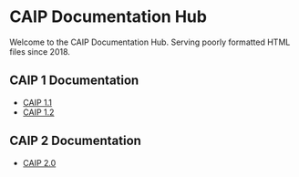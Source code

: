 # CAIP Documentation Hub
Welcome to the CAIP Documentation Hub. Serving poorly formatted HTML files since 2018.

## CAIP 1 Documentation
* [CAIP 1.1](https://caippy.github.io)
* [CAIP 1.2](https://caippy.github.io)

## CAIP 2 Documentation
* [CAIP 2.0](https://caippy.github.io)
